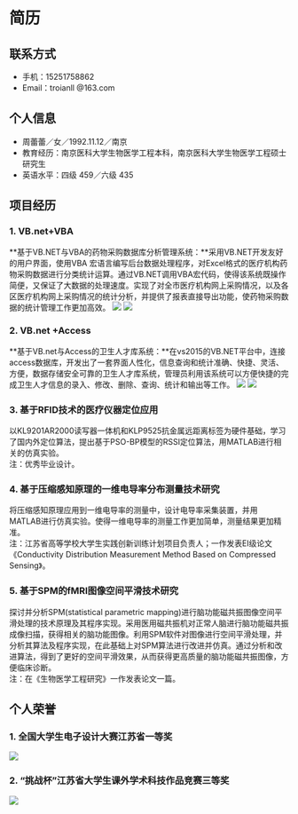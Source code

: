 # 简历  

## 联系方式

* 手机：15251758862  
* Email：troianll @163.com

## 个人信息
* 周蕾蕾／女／1992.11.12／南京  
* 教育经历：南京医科大学生物医学工程本科，南京医科大学生物医学工程硕士研究生  
* 英语水平：四级 459／六级 435

## 项目经历  
### 1. VB.net+VBA
**基于VB.NET与VBA的药物采购数据库分析管理系统：**采用VB.NET开发友好的用户界面，使用VBA 宏语言编写后台数据处理程序，对Excel格式的医疗机构药物采购数据进行分类统计运算。通过VB.NET调用VBA宏代码，使得该系统既操作简便，又保证了大数据的处理速度。实现了对全市医疗机构网上采购情况，以及各区医疗机构网上采购情况的统计分析，并提供了报表直接导出功能，使药物采购数据的统计管理工作更加高效。
![](http://i.imgur.com/N7A4l8N.jpg)
![](http://i.imgur.com/J3sD1Ue.jpg)

### 2. VB.net +Access
**基于VB.net与Access的卫生人才库系统：**在vs2015的VB.NET平台中，连接access数据库，开发出了一套界面人性化，信息查询和统计准确、快捷、灵活、方便，数据存储安全可靠的卫生人才库系统，管理员利用该系统可以方便快捷的完成卫生人才信息的录入、修改、删除、查询、统计和输出等工作。
![](http://i.imgur.com/gLzIUR7.jpg)
![](http://i.imgur.com/gQrFCum.jpg)  

### 3. 基于RFID技术的医疗仪器定位应用
以KL9201AR2000读写器一体机和KLP9525抗金属远距离标签为硬件基础，学习了国内外定位算法，提出基于PSO-BP模型的RSSI定位算法，用MATLAB进行相关的仿真实验。  
注：优秀毕业设计。

### 4. 基于压缩感知原理的一维电导率分布测量技术研究
将压缩感知原理应用到一维电导率的测量中，设计电导率采集装置，并用MATLAB进行仿真实验。使得一维电导率的测量工作更加简单，测量结果更加精准。  
注：江苏省高等学校大学生实践创新训练计划项目负责人；一作发表EI级论文《Conductivity Distribution Measurement Method Based on Compressed Sensing》。

### 5. 基于SPM的fMRI图像空间平滑技术研究
探讨并分析SPM(statistical parametric mapping)进行脑功能磁共振图像空间平滑处理的技术原理及其程序实现。采用医用磁共振机对正常人脑进行脑功能磁共振成像扫描，获得相关的脑功能图像。利用SPM软件对图像进行空间平滑处理，并分析其算法及程序实现，在此基础上对SPM算法进行改进并仿真。通过分析和改进算法，得到了更好的空间平滑效果，从而获得更高质量的脑功能磁共振图像，方便临床诊断。  
注：在《生物医学工程研究》一作发表论文一篇。


## 个人荣誉
### 1. 全国大学生电子设计大赛江苏省一等奖 
![](http://i.imgur.com/F4Ug5cN.jpg)   
### 2. “挑战杯”江苏省大学生课外学术科技作品竞赛三等奖
![](http://i.imgur.com/emZgknT.jpg)  
